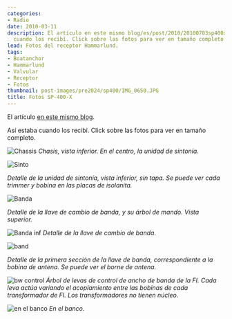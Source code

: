 ```yaml
---
categories:
- Radio
date: 2010-03-11
description: El artículo en este mismo blog/es/post/2010/20100703sp400x. Así estaba
  cuando los recibí. Click sobre las fotos para ver en tamaño completo. !Chassis/post-im...
lead: Fotos del receptor Hammarlund.
tags:
- Boatanchor
- Hammarlund
- Valvular
- Receptor
- Fotos
thumbnail: post-images/pre2024/sp400/IMG_0650.JPG
title: Fotos SP-400-X
---
```


El artículo [en este mismo blog](/es/post/2010/20100703_sp400x).

Así estaba cuando los recibí.
Click sobre las fotos para ver en tamaño completo.

![Chassis](/post-images/pre2024/sp400/IMG_0650.JPG "chassis")
*Chasis, vista inferior. En el centro, la unidad de sintonía.*

![Sinto](/post-images/pre2024/sp400/IMG_0648.JPG "sinto")

*Detalle de la unidad de sintonía, vista inferior, sin tapa. Se puede ver cada
trimmer y bobina en las placas de isolanita.*

![Banda](/post-images/pre2024/sp400/IMG_0752.JPG "Banda")

*Detalle de la llave de cambio de banda, y su árbol de mando. Vista superior.*

![Banda inf](/post-images/pre2024/sp400IMG_0754.JPG "banda inf")
*Detalle de la llave de cambio de banda.*

![band](/post-images/pre2024/sp400/IMG_0757_small.png "band")  

*Detalle de la primera sección de la llave de banda, correspondiente a la bobina de antena. Se puede ver el borne de antena.*

![bw control](/post-images/pre2024/sp400/IMG_0652.JPG "bw control")
*Árbol de levas de control de ancho de banda de la FI. Cada leva actúa variando el acoplamiento entre las
bobinas de cada transformador de FI. Los transformadores no tienen núcleo.*

![en el banco](/post-images/pre2024/sp400/IMG_0751.JPG "en el banco")
*En el banco.*


